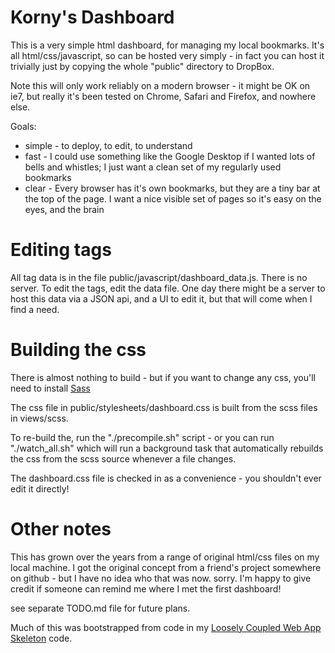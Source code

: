 # Korny's Dashboard
This is a very simple html dashboard, for managing my local bookmarks.  It's all html/css/javascript, so can be hosted
very simply - in fact you can host it trivially just by copying the whole "public" directory to DropBox.

Note this will only work reliably on a modern browser - it might be OK on ie7, but really it's been tested on Chrome,
Safari and Firefox, and nowhere else.

Goals:

* simple - to deploy, to edit, to understand
* fast - I could use something like the Google Desktop if I wanted lots of bells and whistles; I just want a clean set of my regularly used bookmarks
* clear - Every browser has it's own bookmarks, but they are a tiny bar at the top of the page. I want a nice visible set of pages so it's easy on the eyes, and the brain

# Editing tags
All tag data is in the file public/javascript/dashboard_data.js.  There is no server.  To edit the tags, edit the data file.
One day there might be a server to host this data via a JSON api, and a UI to edit it, but that will come when I find a need.

# Building the css
There is almost nothing to build - but if you want to change any css, you'll need to install [Sass](http://sass-lang.com)

The css file in public/stylesheets/dashboard.css is built from the scss files in views/scss.

To re-build the, run the "./precompile.sh" script - or you can run "./watch_all.sh" which will run a background
task that automatically rebuilds the css from the scss source whenever a file changes.

The dashboard.css file is checked in as a convenience - you shouldn't ever edit it directly!

# Other notes
This has grown over the years from a range of original html/css files on my local machine.
I got the original concept from a friend's project somewhere on github - but I have no idea who that was now. sorry.
I'm happy to give credit if someone can remind me where I met the first dashboard!

see separate TODO.md file for future plans.

Much of this was bootstrapped from code in my [Loosely Coupled Web App Skeleton](http://github.com/kornysietsma/lcwa_skeleton) code.
